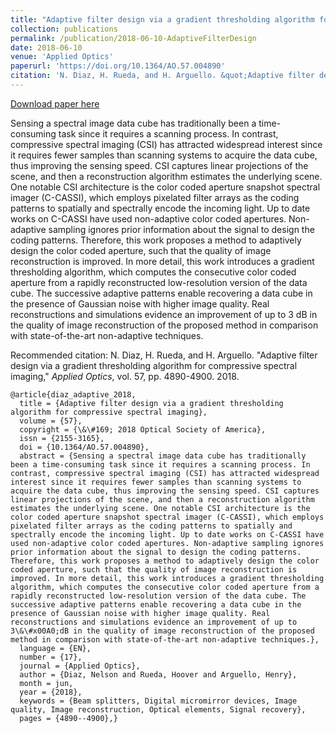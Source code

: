 ```yaml
---
title: "Adaptive filter design via a gradient thresholding algorithm for compressive spectral imaging"
collection: publications
permalink: /publication/2018-06-10-AdaptiveFilterDesign 
date: 2018-06-10
venue: 'Applied Optics'
paperurl: 'https://doi.org/10.1364/AO.57.004890'
citation: 'N. Diaz, H. Rueda, and H. Arguello. &quot;Adaptive filter design via a gradient thresholding algorithm for compressive spectral imaging.&quot; <i>Applied Optics</i>. vol. 57, pp. 4890-4900. 2018.'
---
```

[Download paper here](http://nelson10.github.io/files/2018-Applied_Optics.pdf)

Sensing a spectral image data cube has traditionally been a time-consuming task since it requires a scanning process. In contrast, compressive spectral imaging (CSI) has attracted widespread interest since it requires fewer samples than scanning systems to acquire the data cube, thus improving the sensing speed. CSI captures linear projections of the scene, and then a reconstruction algorithm estimates the underlying scene. One notable CSI architecture is the color coded aperture snapshot spectral imager (C-CASSI), which employs pixelated filter arrays as the coding patterns to spatially and spectrally encode the incoming light. Up to date works on C-CASSI have used non-adaptive color coded apertures. Non-adaptive sampling ignores prior information about the signal to design the coding patterns. Therefore, this work proposes a method to adaptively design the color coded aperture, such that the quality of image reconstruction is improved. In more detail, this work introduces a gradient thresholding algorithm, which computes the consecutive color coded aperture from a rapidly reconstructed low-resolution version of the data cube. The successive adaptive patterns enable recovering a data cube in the presence of Gaussian noise with higher image quality. Real reconstructions and simulations evidence an improvement of up to 3 dB in the quality of image reconstruction of the proposed method in comparison with state-of-the-art non-adaptive techniques.

Recommended citation: N. Diaz, H. Rueda, and H. Arguello. "Adaptive filter design via a gradient thresholding algorithm for compressive spectral imaging," <i>Applied Optics</i>, vol. 57, pp. 4890-4900. 2018.
  
  ```
@article{diaz_adaptive_2018,
	title = {Adaptive filter design via a gradient thresholding algorithm for compressive spectral imaging},
	volume = {57},
	copyright = {\&\#169; 2018 Optical Society of America},
	issn = {2155-3165},
	doi = {10.1364/AO.57.004890},
	abstract = {Sensing a spectral image data cube has traditionally been a time-consuming task since it requires a scanning process. In contrast, compressive spectral imaging (CSI) has attracted widespread interest since it requires fewer samples than scanning systems to acquire the data cube, thus improving the sensing speed. CSI captures linear projections of the scene, and then a reconstruction algorithm estimates the underlying scene. One notable CSI architecture is the color coded aperture snapshot spectral imager (C-CASSI), which employs pixelated filter arrays as the coding patterns to spatially and spectrally encode the incoming light. Up to date works on C-CASSI have used non-adaptive color coded apertures. Non-adaptive sampling ignores prior information about the signal to design the coding patterns. Therefore, this work proposes a method to adaptively design the color coded aperture, such that the quality of image reconstruction is improved. In more detail, this work introduces a gradient thresholding algorithm, which computes the consecutive color coded aperture from a rapidly reconstructed low-resolution version of the data cube. The successive adaptive patterns enable recovering a data cube in the presence of Gaussian noise with higher image quality. Real reconstructions and simulations evidence an improvement of up to 3\&\#x00A0;dB in the quality of image reconstruction of the proposed method in comparison with state-of-the-art non-adaptive techniques.},
	language = {EN},
	number = {17},
	journal = {Applied Optics},
	author = {Diaz, Nelson and Rueda, Hoover and Arguello, Henry},
	month = jun,
	year = {2018},
	keywords = {Beam splitters, Digital micromirror devices, Image quality, Image reconstruction, Optical elements, Signal recovery},
	pages = {4890--4900},}
```
